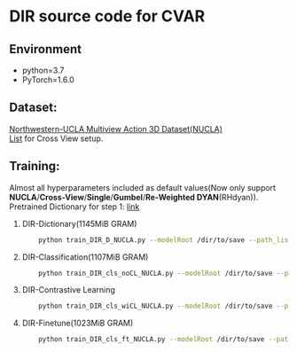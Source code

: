 # DIR source code for CVAR

## Environment
- python=3.7
- PyTorch=1.6.0

## Dataset:
[Northwestern-UCLA Multiview Action 3D Dataset(NUCLA)](https://wangjiangb.github.io/my_data.html) \
[List]() for Cross View setup.

## Training:
Almost all hyperparameters included as default values(Now only support **NUCLA**/**Cross-View**/**Single**/**Gumbel**/**Re-Weighted DYAN**(RHdyan)). \
Pretrained Dictionary for step 1: [link](https://northeastern-my.sharepoint.com/:u:/r/personal/luo_dan1_northeastern_edu/Documents/Mine/2021-CrossView/src_code/202410_Journal/pretrained/yuexi_NUCLA_CV_Single_rhDYAN_bi_100.pth?csf=1&web=1&e=4OUaI2)

1. DIR-Dictionary(1145MiB GRAM)

    ```bash    
        python train_DIR_D_NUCLA.py --modelRoot /dir/to/save --path_list /dir/to/data
    ```
2. DIR-Classification(1107MiB GRAM)

    ```bash    
        python train_DIR_cls_noCL_NUCLA.py --modelRoot /dir/to/save --path_list /dir/to/data --pretrain /path/to/model
    ```
3. DIR-Contrastive Learning

    ```bash    
        python train_DIR_cls_wiCL_NUCLA.py --modelRoot /dir/to/save --path_list /dir/to/data --pretrain /path/to/model
    ```
4. DIR-Finetune(1023MiB GRAM)

    ```bash    
        python train_DIR_cls_ft_NUCLA.py --modelRoot /dir/to/save --path_list /dir/to/data --pretrain /path/to/model
    ```